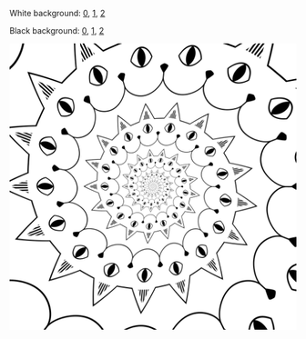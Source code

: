 White background: [0](output/mapcat_0.png), [1](output/mapcat_1.png), [2](output/mapcat_2.png)

Black background: [0](output/mapcat_0_neg.png), [1](output/mapcat_1_neg.png), [2](output/mapcat_2_neg.png)

![0](output/mapcat_0.png)
